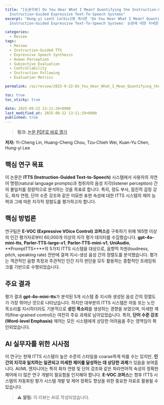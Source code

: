 ```yaml
---
title: "[논문리뷰] Do You Hear What I Mean? Quantifying the Instruction-Perception Gap in
  Instruction-Guided Expressive Text-To-Speech Systems"
excerpt: "Hung-yi Lee이 [arXiv]에 게시한 'Do You Hear What I Mean? Quantifying the Instruction-Perception Gap in
  Instruction-Guided Expressive Text-To-Speech Systems' 논문에 대한 자세한 리뷰입니다."

categories:
  - Review
tags:
  - Review
  - Instruction-Guided TTS
  - Expressive Speech Synthesis
  - Human Perception
  - Subjective Evaluation
  - Controllability
  - Instruction Following
  - Evaluation Metrics

permalink: /ai/review/2025-9-22-Do_You_Hear_What_I_Mean_Quantifying_the_Instruction-Perception_Gap_in_Instruction-Guided_Expressive_Text-To-Speech_Systems/

toc: true
toc_sticky: true

date: 2025-09-22 13:11:29+0900
last_modified_at: 2025-09-22 13:11:29+0900
published: true
---
```

> **링크:** [논문 PDF로 바로 열기](https://arxiv.org/abs/2509.13989)

**저자:** Yi-Cheng Lin, Huang-Cheng Chou, Tzu-Chieh Wei, Kuan-Yu Chen, Hung-yi Lee



## 핵심 연구 목표
이 논문은 **ITTS (Instruction-Guided Text-to-Speech)** 시스템에서 사용자의 자연어 명령(natural language prompts)과 청취자의 음성 지각(listener perception) 간의 불일치를 정량적으로 분석하는 것을 목표로 합니다. 특히, 정도 부사, 점진적 감정 강도, 화자 연령, 단어 수준 강조와 같은 미묘한 표현 속성에 대한 ITTS 시스템의 제어 능력과 그에 따른 지각적 정렬도를 평가하고자 합니다.

## 핵심 방법론
연구팀은 **E-VOC (Expressive VOice Control) 코퍼스**를 구축하기 위해 165명 이상의 인간 평가자로부터 60,000개 이상의 지각 평가 데이터를 수집했습니다. **gpt-4o-mini-tts**, **Parler-TTS-large-v1**, **Parler-TTS-mini-v1**, **UniAudio**, **PromptTTS++**의 5가지 ITTS 시스템을 대상으로, 음향적 차원(loudness, pitch, speaking rate) 전반에 걸쳐 지시-생성 음성 간의 정렬도를 분석했습니다. 평가는 객관적인 음향 측정과 주관적인 인간 지각 판단을 모두 활용하는 종합적인 프레임워크를 기반으로 수행되었습니다.

## 주요 결과
평가 결과 **gpt-4o-mini-tts**가 분석된 5개 시스템 중 지시와 생성된 음성 간의 정렬도가 가장 뛰어난 것으로 나타났습니다. 하지만 대부분의 ITTS 시스템은 아동 또는 노인 목소리를 지시하더라도 기본적으로 **성인 목소리**를 생성하는 경향을 보였으며, 미세한 제어(fine-grained control)는 여전히 주요 과제로 남아있었습니다. 특히, **단어 수준 강조(Word-level Emphasis)** 제어는 모든 시스템에게 상당한 어려움을 주는 영역임이 확인되었습니다.

## AI 실무자를 위한 시사점
이 연구는 현재 ITTS 시스템이 높은 수준의 스타일을 coarse하게 따를 수는 있지만, **인간의 지각과 일치하는 일관되고 미세한 제어를 달성하는 데 상당한 과제**가 있음을 보여줍니다. AI/ML 엔지니어는 특히 화자 연령 및 단어 강조와 같은 파라언어적 속성의 정확한 제어에 더 많은 연구 개발이 필요함을 인지해야 합니다. **E-VOC 코퍼스**는 향후 ITTS 시스템의 자동화된 평가 시스템 개발 및 제어 정확도 향상을 위한 중요한 자료로 활용될 수 있습니다.

> ⚠️ **알림:** 이 리뷰는 AI로 작성되었습니다.